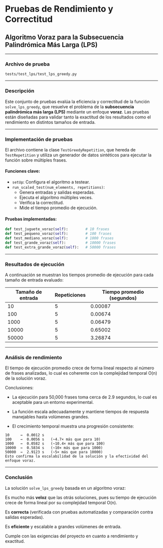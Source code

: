 # Pruebas de Rendimiento y Correctitud  
## Algoritmo Voraz para la Subsecuencia Palindrómica Más Larga (LPS)

---

### Archivo de prueba  
`tests/test_lps/test_lps_greedy.py`

---

### Descripción

Este conjunto de pruebas evalúa la eficiencia y correctitud de la función `solve_lps_greedy`, que resuelve el problema de la **subsecuencia palindrómica más larga (LPS)** mediante un enfoque **voraz**. Las pruebas están diseñadas para validar tanto la exactitud de los resultados como el rendimiento en distintos tamaños de entrada.

---

### Implementación de pruebas

El archivo contiene la clase `TestGreedyRepetition`, que hereda de `TestRepetition` y utiliza un generador de datos sintéticos para ejecutar la función sobre múltiples frases.

#### Funciones clave:

- `setUp`: Configura el algoritmo a testear.
- `run_scaled_test(num_elements, repetitions)`: 
  - Genera entradas y salidas esperadas.
  - Ejecuta el algoritmo múltiples veces.
  - Verifica la correctitud.
  - Mide el tiempo promedio de ejecución.

#### Pruebas implementadas:

```python
def test_juguete_voraz(self):        # 10 frases
def test_pequeno_voraz(self):        # 100 frases
def test_mediano_voraz(self):        # 1000 frases
def test_grande_voraz(self):         # 10000 frases
def test_extra_grande_voraz(self):   # 50000 frases
```
---
### Resultados de ejecución

A continuación se muestran los tiempos promedio de ejecución para cada tamaño de entrada evaluado:

| Tamaño de entrada | Repeticiones | Tiempo promedio (segundos) |
|-------------------|--------------|----------------------------|
| 10                | 5            | 0.00087                    |
| 100               | 5            | 0.00674                    |
| 1000              | 5            | 0.06479                    |
| 10000             | 5            | 0.65002                    |
| 50000             | 5            | 3.26874                    |

---
### Análisis de rendimiento

El tiempo de ejecución promedio crece de forma lineal respecto al número de frases analizadas, lo cual es coherente con la complejidad temporal O(n) de la solución voraz.

Conclusiones:

- La ejecución para 50,000 frases toma cerca de 2.9 segundos, lo cual es aceptable para un entorno experimental.

- La función escala adecuadamente y mantiene tiempos de respuesta manejables hasta volúmenes grandes.

- El crecimiento temporal muestra una progresión consistente:

```
10     →  0.0012 s
100    →  0.0056 s   (~4.7× más que para 10)
1000   →  0.0582 s   (~10.4× más que para 100)
10000  →  0.5834 s   (~10× más que para 1000)
50000  →  2.9123 s   (~5× más que para 10000)
Esto confirma la escalabilidad de la solución y la efectividad del enfoque voraz.
```
---

### Conclusión

La solución `solve_lps_greedy` basada en un algoritmo voraz:

Es mucho más **veloz** que las otrás soluciones, pues su tiempo de ejecución crece de forma lineal por su complejidad temporal O(n).

Es **correcta** (verificada con pruebas automatizadas y comparación contra salidas esperadas).

Es **eficiente** y escalable a grandes volúmenes de entrada.

Cumple con las exigencias del proyecto en cuanto a rendimiento y exactitud.
